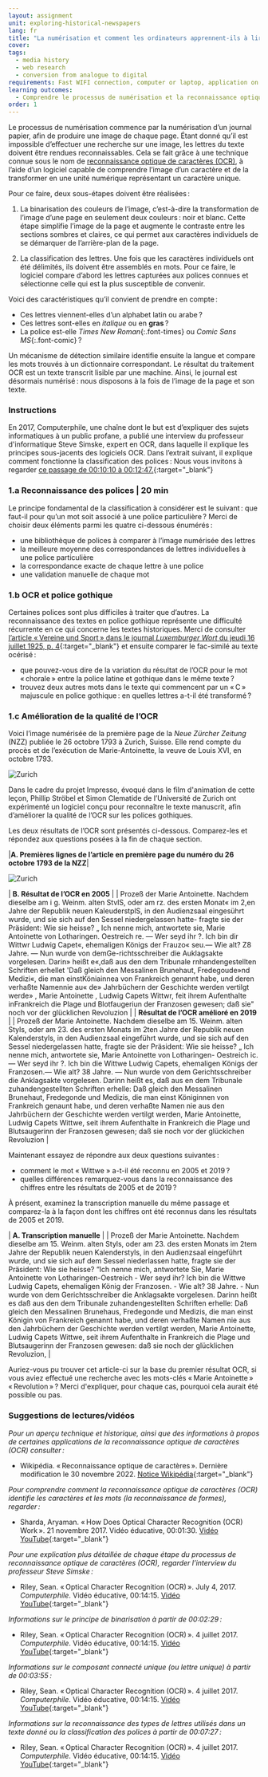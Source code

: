 ```yaml
---
layout: assignment
unit: exploring-historical-newspapers
lang: fr
title: "La numérisation et comment les ordinateurs apprennent-ils à lire ?"
cover:
tags:
  - media history
  - web research
  - conversion from analogue to digital
requirements: Fast WIFI connection, computer or laptop, application on laptop or computer to view video,
learning outcomes:
  - Comprendre le processus de numérisation et la reconnaissance optique de caractères (OCR)
order: 1
---
```


Le processus de numérisation commence par la numérisation d’un journal papier, afin de produire une image de chaque page. Étant donné qu’il est impossible d’effectuer une recherche sur une image, les lettres du texte doivent être rendues reconnaissables. Cela se fait grâce à une technique connue sous le nom de [reconnaissance optique de caractères (OCR)](https://fr.wikipedia.org/wiki/Reconnaissance_optique_de_caract%C3%A8res), à l’aide d’un logiciel capable de comprendre l’image d’un caractère et de la transformer en une unité numérique représentant un caractère unique.

Pour ce faire, deux sous-étapes doivent être réalisées&#x202F;:

1. La binarisation des couleurs de l’image, c’est-à-dire la transformation de l’image d’une page en seulement deux couleurs&#x202F;: noir et blanc. Cette étape simplifie l’image de la page et augmente le contraste entre les sections sombres et claires, ce qui permet aux caractères individuels de se démarquer de l’arrière-plan de la page.

2. La classification des lettres. Une fois que les caractères individuels ont été délimités, ils doivent être assemblés en mots. Pour ce faire, le logiciel compare d’abord les lettres capturées aux polices connues et sélectionne celle qui est la plus susceptible de convenir.

Voici des caractéristiques qu’il convient de prendre en compte&#x202F;:
- Ces lettres viennent-elles d’un alphabet latin ou arabe&#x202F;?
- Ces lettres sont-elles en _italique_ ou en __gras__&#x202F;?
- La police est-elle _Times New Roman_{:.font-times} ou _Comic Sans MS_{:.font-comic}&#x202F;?

Un mécanisme de détection similaire identifie ensuite la langue et compare les mots trouvés à un dictionnaire correspondant. Le résultat du traitement OCR est un texte transcrit lisible par une machine. Ainsi, le journal est désormais numérisé&#x202F;: nous disposons à la fois de l’image de la page et son texte.


<!-- more -->

<!-- briefing-student -->

### Instructions
<!-- section-contents -->

En 2017, Computerphile, une chaîne dont le but est d’expliquer des sujets informatiques à un public profane, a publié une interview du professeur d'informatique Steve Simske, expert en OCR, dans laquelle il explique les principes sous-jacents des logiciels OCR. Dans l’extrait suivant, il explique comment fonctionne la classification des polices&#x202F;: Nous vous invitons à regarder [ce passage de 00:10:10 à 00:12:47.](https://youtu.be/ZNrteLp_SvY?t=610){:target="_blank"}

<!-- section -->

### 1.a Reconnaissance des polices  | 20 min
<!-- section-contents -->

Le principe fondamental de la classification à considérer est le suivant&#x202F;: que faut-il pour qu’un mot soit associé à une police particulière&#x202F;? Merci de choisir deux éléments parmi les quatre ci-dessous énumérés&#x202F;:
- une bibliothèque de polices à comparer à l’image numérisée des lettres
- la meilleure moyenne des correspondances de lettres individuelles à une police particulière
- la correspondance exacte de chaque lettre à une police
- une validation manuelle de chaque mot

<!-- section -->

### 1.b OCR et police gothique
<!-- section-contents -->

Certaines polices sont plus difficiles à traiter que d’autres. La reconnaissance des textes en police gothique représente une difficulté récurrente en ce qui concerne les textes historiques. Merci de consulter [l’article «&#x202F;Vereine und Sport&#x202F;» dans le journal *Luxemburger Wort* du jeudi 16 juillet 1925, p. 4](https://viewer.eluxemburgensia.lu/ark:70795/bnfbxq/pages/4/articles/DTL105){:target="_blank"} et ensuite comparer le fac-similé au texte océrisé&#x202F;:
- que pouvez-vous dire de la variation du résultat de l’OCR pour le mot «&#x202F;chorale&#x202F;» entre la police latine et gothique dans le même texte&#x202F;?
- trouvez deux autres mots dans le texte qui commencent par un «&#x202F;C&#x202F;» majuscule en police gothique&#x202F;: en quelles lettres a-t-il été transformé&#x202F;?

<!-- section -->

### 1.c Amélioration de la qualité de l’OCR
<!-- section-contents -->

Voici l’image numérisée de la première page de la *Neue Zürcher Zeitung* (NZZ) publiée le 26 octobre 1793 à Zurich, Suisse. Elle rend compte du procès et de l’exécution de Marie-Antoinette, la veuve de Louis XVI, en octobre 1793.

![Zurich](../../../assets/images/zurich.png)

Dans le cadre du projet Impresso, évoqué dans le film d'animation de cette leçon, Phillip Ströbel et Simon Clematide de l’Université de Zurich ont expérimenté un logiciel conçu pour reconnaître le texte manuscrit, afin d’améliorer la qualité de l’OCR sur les polices gothiques.

Les deux résultats de l’OCR sont présentés ci-dessous. Comparez-les et répondez aux questions posées à la fin de chaque section.


|**A. Premières lignes de l’article en première page du numéro du 26 octobre 1793 de la NZZ**|

![Zurich](../../../assets/images/fragment-zurich.png)

| **B. Résultat de l’OCR en 2005** |
| Prozeß der Marie Antoinette. Nachdem dieselbe am i g. Weinm. alten StvlS, oder am rz. des ersten Monat« im 2,en Jahre der Republik neuen KaleuderstplS, in den Audienzsaal eingesührt wurde, und sie sich auf den Sessel niedergelassen hatte- fragte sie der Präsident: Wie sie heisse? „ Ich nenne mich, antwortete sie, Marie Antoinette von Lotharingen. Oestreich re. — Wer seyd ihr ?. Ich bin dir Wittwr Ludwig Capet«, ehemaligen Königs der Frauzo« seu.— Wie alt? Z8 Jahre. — Nun wurde von demGe-richtsschreiber die Auklagsakte vorgelesen. Darin» heißt e«,daß aus den dem Tribunale rnhandengestellten Schriften erhellet 'Daß gleich den Messalinen Brunehaut, Fredegoude»nd Medizi«, die man einstKöniainnea von Frankreich genannt habe, und deren verhaßte Namennie au« de» Jahrbüchern der Geschichte werden vertilgt werde» , Marie Antoinette , Ludwig Capets Wittwr, feit ihrem Aufenthalte inFrankreich die Plage und Blotfaugeriun der Franzosen gewesen; daß sie" noch vor der glücklichen Revoluzion |
| **Résultat de l’OCR amélioré en 2019** |
| Prozeß der Marie Antoinette. Nachdem dieselbe am 15. Weinm. alten Styls, oder am 23. des ersten Monats im 2ten Jahre der Republik neuen Kalenderstyls, in den Audienzsaal eingeführt wurde, und sie sich auf den Sessel niedergelassen hatte, fragte sie der Präsident: Wie sie heisse? „ Ich nenne mich, antwortete sie, Marie Antoinette von Lotharingen- Oestreich ic. — Wer seyd ihr ?. Ich bin die Wittwe Ludwig Capets, ehemaligen Königs der Franzosen.— Wie alt? 38 Jahre. — Nun wurde von dem Gerichtsschreiber die Anklagsakte vorgelesen. Darinn heißt es, daß aus en dem Tribunale zuhandengestellten Schriften erhelle: Daß gleich den Messalinen Brunehaut, Fredegonde und Medizis, die man einst Königinnen von Frankreich genaunt habe, und deren verhaßte Namen nie aus den Jahrbüchern der Geschichte werden vertilgt werden, Marie Antoinette, Ludwig Capets Wittwe, seit ihrem Aufenthalte in Frankreich die Plage und Blutsaugerinn der Franzosen gewesen; daß sie noch vor der glückichen Revoluzion |

Maintenant essayez de répondre aux deux questions suivantes&#x202F;: 
- comment le mot « Wittwe » a-t-il été reconnu en 2005 et 2019&#x202F;?
- quelles différences remarquez-vous dans la reconnaissance des chiffres entre les résultats de 2005 et de 2019&#x202F;?

À présent, examinez la transcription manuelle du même passage et comparez-la à la façon dont les chiffres ont été reconnus dans les résultats de 2005 et 2019.

| **A. Transcription manuelle** |
| Prozeß der Marie Antoinette. Nachdem dieselbe am 15. Weinm. alten Styls, oder am 23. des ersten Monats im 2tem Jahre der Republik neuen Kalenderstyls, in den Audienzsaal eingeführt wurde, und sie sich auf dem Sessel niederlassen hatte, fragte sie der Präsident: Wie sie heisse? “Ich nenne mich, antwortete Sie, Marie Antoinette von Lotharingen-Oestreich - Wer seyd ihr? Ich bin die Wittwe Ludwig Capets, ehemaligen König der Franzosen. - Wie alt? 38 Jahre. - Nun wurde von dem Gerichtsschreiber die Anklagsakte vorgelesen. Darinn heißt es daß aus den dem Tribunale zuhandengestellten Schriften erhelle: Daß gleich den Messalinen Brunehaus, Fredegonde und Medizis, die man einst Königin von Frankreich genannt habe, und deren verhaßte Namen nie aus den Jahrbüchern der Geschichte werden vertilgt werden, Marie Antoinette, Ludwig Capets Wittwe, seit ihrem Aufenthalte in Frankreich die Plage und Blutsaugerinn der Franzosen gewesen: daß sie noch der glücklichen Revoluzion, |

Auriez-vous pu trouver cet article-ci sur la base du premier résultat OCR, si vous aviez effectué une recherche avec les mots-clés «&#x202F;Marie Antoinette&#x202F;» «&#x202F;Revolution&#x202F;»&#x202F;? Merci d'expliquer, pour chaque cas, pourquoi cela aurait été possible ou pas.   

<!-- section -->


### Suggestions de lectures/vidéos
<!-- section-contents -->

*Pour un aperçu technique et historique, ainsi que des informations à propos de certaines applications de la reconnaissance optique de caractères (OCR) consulter&#x202F;:*
- Wikipédia. «&#x202F;Reconnaissance optique de caractères&#x202F;». Dernière modification le 30 novembre 2022. [Notice Wikipédia](https://fr.wikipedia.org/wiki/Reconnaissance_optique_de_caract%C3%A8res){:target="_blank"}

*Pour comprendre comment la reconnaissance optique de caractères (OCR) identifie les caractères et les mots (la reconnaissance de formes), regarder&#x202F;:*
- Sharda, Aryaman. «&#x202F;How Does Optical Character Recognition (OCR) Work&#x202F;». 21 novembre 2017. Vidéo éducative, 00:01:30. [Vidéo YouTube](https://www.youtube.com/watch?v=cAkklvGE5io){:target="_blank"}

*Pour une explication plus détaillée de chaque étape du processus de reconnaissance optique de caractères (OCR), regarder l’interview du professeur Steve Simske&#x202F;:*
- Riley, Sean.  «&#x202F;Optical Character Recognition (OCR)&#x202F;». July 4, 2017. *Computerphile*. Vidéo éducative, 00:14:15. [Vidéo YouTube](https://www.youtube.com/watch?v=ZNrteLp_SvY){:target="_blank"}

*Informations sur le principe de binarisation à partir de 00:02:29&#x202F;:*
- Riley, Sean. «&#x202F;Optical Character Recognition (OCR)&#x202F;». 4 juillet 2017. *Computerphile*. Vidéo éducative, 00:14:15. [Vidéo YouTube](https://youtu.be/ZNrteLp_SvY?t=149){:target="_blank"}

*Informations sur le composant connecté unique (ou lettre unique) à partir de 00:03:55&#x202F;:*
- Riley, Sean.  «&#x202F;Optical Character Recognition (OCR)&#x202F;». 4 juillet 2017. *Computerphile*. Vidéo éducative, 00:14:15. [Vidéo YouTube](https://youtu.be/ZNrteLp_SvY?t=235){:target="_blank"}

*Informations sur la reconnaissance des types de lettres utilisés dans un texte donné ou la classification des polices à partir de 00:07:27&#x202F;:* 
- Riley, Sean. «&#x202F;Optical Character Recognition (OCR)&#x202F;». 4 juillet 2017. *Computerphile*. Vidéo éducative, 00:14:15. [Vidéo YouTube](https://youtu.be/ZNrteLp_SvY?t=446){:target="_blank"}


<!-- briefing-teacher -->
